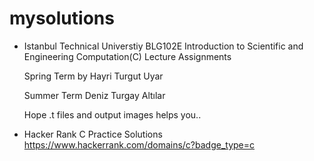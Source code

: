 # mysolutions
-   Istanbul Technical Universtiy BLG102E Introduction to Scientific and Engineering Computation(C) Lecture Assignments

       Spring Term by Hayri Turgut Uyar
       
       Summer Term Deniz Turgay Altılar
      
       Hope .t files and output images helps you..
-   Hacker Rank C Practice Solutions https://www.hackerrank.com/domains/c?badge_type=c

